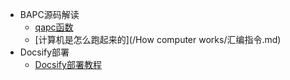 <!-- _sidebar.md -->

* BAPC源码解读
  * [qapc函数](/BAPC/qapc.md) <!--注意这里是相对路径-->
  * [计算机是怎么跑起来的](/How computer works/汇编指令.md)
* Docsify部署
  * [Docsify部署教程](/BAPC/Docsify部署教程.md)